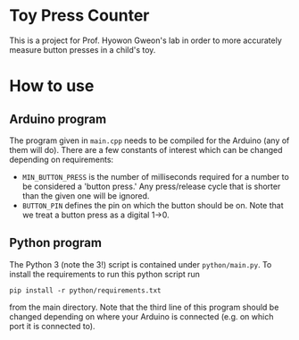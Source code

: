 # Toy Press Counter

This is a project for Prof. Hyowon Gweon's lab in order to more accurately measure button presses in a child's toy.

# How to use

## Arduino program
The program given in `main.cpp` needs to be compiled for the Arduino (any of them will do). There are a few constants of interest which can be changed depending on requirements:

- `MIN_BUTTON_PRESS` is the number of milliseconds required for a number to be considered a 'button press.' Any press/release cycle that is shorter than the given one will be ignored.
- `BUTTON_PIN` defines the pin on which the button should be on. Note that we treat a button press as a digital 1->0.

## Python program
The Python 3 (note the 3!) script is contained under `python/main.py`. To install the requirements to run this python script run
```
pip install -r python/requirements.txt
```
from the main directory. Note that the third line of this program should be changed depending on where your Arduino is connected (e.g. on which port it is connected to).